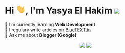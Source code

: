 # Hi <img src='https://github.com/elhakimyasya/elhakimyasya/blob/master/assets/Hi.gif' width='29' height='29'/>, I'm Yasya El Hakim ![](https://visitor-badge.glitch.me/badge?page_id=CodeOnYT.TulsiramMethre)
🌱 I’m currently learning **Web Development**<br/>
📝 I regulary write articles on [BlueTEXT.in](https://www.bluetext.in/)<br/>
💬 Ask me about **Blogger (Google)**<br/>

<p align=center>
  <a href="#" title="Stats">
    <img height=175 align="center" src="https://github-readme-stats.vercel.app/api?username=CodeOnYT&show_icons=true&theme=gotham">
  </a>
  <a href="#" title="Stats">
  <img height=175 align="center" src="https://github-readme-stats.vercel.app/api/top-langs/?username=CodeOnYT&hide=c%23,powershell,java&title_color=2aa889&text_color=99d1ce&icon_color=2bbc8a&bg_color=0c1014&langs_count=8&layout=compact" />
  </a>
</p>


